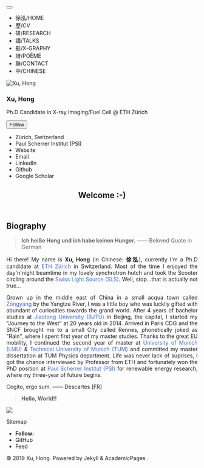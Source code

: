 
<!doctype html><html lang="en" class="no-js"><head><meta charset="utf-8"> <!-- begin SEO --><title>Welcome :-) - 徐泓/HOME</title><meta property="og:locale" content="en-US"><meta property="og:site_name" content="徐泓/HOME"><meta property="og:title" content="Welcome :-)"><link rel="canonical" href="https://XuHongCN.github.io/"><meta property="og:url" content="https://XuHongCN.github.io/"><meta property="og:description" content="About me"> <script type="application/ld+json"> { "@context" : "http://schema.org", "@type" : "Person", "name" : "Xu, Hong", "url" : "https://XuHongCN.github.io", "sameAs" : null } </script> <!-- end SEO --><link href="https://XuHongCN.github.io/feed.xml" type="application/atom+xml" rel="alternate" title="徐泓/HOME Feed"> <!-- http://t.co/dKP3o1e --><meta name="HandheldFriendly" content="True"><meta name="MobileOptimized" content="320"><meta name="viewport" content="width=device-width, initial-scale=1.0"> <script> document.documentElement.className = document.documentElement.className.replace(/\bno-js\b/g, '') + ' js '; </script> <!-- For all browsers --><link rel="stylesheet" href="https://XuHongCN.github.io/assets/css/main.css"><meta http-equiv="cleartype" content="on"> <!-- start custom head snippets --><link rel="apple-touch-icon" sizes="57x57" href="https://XuHongCN.github.io/images/apple-touch-icon-57x57.png?v=M44lzPylqQ"><link rel="apple-touch-icon" sizes="60x60" href="https://XuHongCN.github.io/images/apple-touch-icon-60x60.png?v=M44lzPylqQ"><link rel="apple-touch-icon" sizes="72x72" href="https://XuHongCN.github.io/images/apple-touch-icon-72x72.png?v=M44lzPylqQ"><link rel="apple-touch-icon" sizes="76x76" href="https://XuHongCN.github.io/images/apple-touch-icon-76x76.png?v=M44lzPylqQ"><link rel="apple-touch-icon" sizes="114x114" href="https://XuHongCN.github.io/images/apple-touch-icon-114x114.png?v=M44lzPylqQ"><link rel="apple-touch-icon" sizes="120x120" href="https://XuHongCN.github.io/images/apple-touch-icon-120x120.png?v=M44lzPylqQ"><link rel="apple-touch-icon" sizes="144x144" href="https://XuHongCN.github.io/images/apple-touch-icon-144x144.png?v=M44lzPylqQ"><link rel="apple-touch-icon" sizes="152x152" href="https://XuHongCN.github.io/images/apple-touch-icon-152x152.png?v=M44lzPylqQ"><link rel="apple-touch-icon" sizes="180x180" href="https://XuHongCN.github.io/images/apple-touch-icon-180x180.png?v=M44lzPylqQ"><link rel="icon" type="image/png" href="https://XuHongCN.github.io/images/favicon-32x32.png?v=M44lzPylqQ" sizes="32x32"><link rel="icon" type="image/png" href="https://XuHongCN.github.io/images/android-chrome-192x192.png?v=M44lzPylqQ" sizes="192x192"><link rel="icon" type="image/png" href="https://XuHongCN.github.io/images/favicon-96x96.png?v=M44lzPylqQ" sizes="96x96"><link rel="icon" type="image/png" href="https://XuHongCN.github.io/images/favicon-16x16.png?v=M44lzPylqQ" sizes="16x16"><link rel="manifest" href="https://XuHongCN.github.io/images/manifest.json?v=M44lzPylqQ"><link rel="mask-icon" href="https://XuHongCN.github.io/images/safari-pinned-tab.svg?v=M44lzPylqQ" color="#000000"><link rel="shortcut icon" href="/images/favicon.ico?v=M44lzPylqQ"><meta name="msapplication-TileColor" content="#000000"><meta name="msapplication-TileImage" content="https://XuHongCN.github.io/images/mstile-144x144.png?v=M44lzPylqQ"><meta name="msapplication-config" content="https://XuHongCN.github.io/images/browserconfig.xml?v=M44lzPylqQ"><meta name="theme-color" content="#ffffff"><link rel="stylesheet" href="https://XuHongCN.github.io/assets/css/academicons.css"/> <script type="text/x-mathjax-config"> MathJax.Hub.Config({ TeX: { equationNumbers: { autoNumber: "all" } } }); </script> <script type="text/x-mathjax-config"> MathJax.Hub.Config({ tex2jax: { inlineMath: [ ['$','$'], ["\\(","\\)"] ], processEscapes: true } }); </script> <script src='https://cdnjs.cloudflare.com/ajax/libs/mathjax/2.7.4/latest.js?config=TeX-MML-AM_CHTML' async></script> <!-- end custom head snippets --></head><body> <!--[if lt IE 9]><div class="notice--danger align-center" style="margin: 0;">You are using an <strong>outdated</strong> browser. Please <a href="http://browsehappy.com/">upgrade your browser</a> to improve your experience.</div><![endif]--><div class="masthead"><div class="masthead__inner-wrap"><div class="masthead__menu"><nav id="site-nav" class="greedy-nav"> <button><div class="navicon"></div></button><ul class="visible-links"><li class="masthead__menu-item masthead__menu-item--lg"><a href="https://XuHongCN.github.io/">徐泓/HOME</a></li><li class="masthead__menu-item"><a href="https://XuHongCN.github.io/cv/">歷/CV</a></li><li class="masthead__menu-item"><a href="https://XuHongCN.github.io/publications/">研/RESEARCH</a></li><li class="masthead__menu-item"><a href="https://XuHongCN.github.io/talks/">講/TALKS</a></li><li class="masthead__menu-item"><a href="https://xgraphy.github.io/">影/X-GRAPHY</a></li><li class="masthead__menu-item"><a href="https://XuHongCN.github.io/poeme/">詩/POÈME</a></li><li class="masthead__menu-item"><a href="https://XuHongCN.github.io/aboutme/">聯/CONTACT</a></li><li class="masthead__menu-item"><a href="https://xuhongcn.coding.me/">中/CHINESE</a></li></ul><ul class="hidden-links hidden"></ul></nav></div></div></div><div id="main" role="main"><div class="sidebar sticky"><div itemscope itemtype="http://schema.org/Person"><div class="author__avatar"> <img src="https://XuHongCN.github.io/images/Profile.JPG" class="author__avatar" alt="Xu, Hong"></div><div class="author__content"><h3 class="author__name">Xu, Hong</h3><p class="author__bio">Ph.D Candidate in X-ray Imaging/Fuel Cell @ ETH Zürich</p></div><div class="author__urls-wrapper"> <button class="btn btn--inverse">Follow</button><ul class="author__urls social-icons"><li><i class="fa fa-fw fa-map-marker" aria-hidden="true"></i> Zürich, Switzerland</li><li><i class="fa fa-fw fa-map-marker" aria-hidden="true"></i> Paul Scherrer Institut (PSI)</li><li><a href="https://xgraphy.github.io"><i class="fa fa-fw fa-chain" aria-hidden="true"></i> Website</a></li><li><a href="mailto:hong.xu@live.cn"><i class="fa fa-fw fa-envelope-square" aria-hidden="true"></i> Email</a></li><li><a href="https://www.linkedin.com/in/xuhong"><i class="fa fa-fw fa-linkedin-square" aria-hidden="true"></i> LinkedIn</a></li><li><a href="https://github.com/XuHongCN"><i class="fa fa-fw fa-github" aria-hidden="true"></i> Github</a></li><li><a href="https://scholar.google.com/citations?user=UNchM2kAAAAJ"><i class="ai ai-google-scholar-square ai-fw"></i> Google Scholar</a></li></ul></div></div></div><article class="page" itemscope itemtype="http://schema.org/CreativeWork"><meta itemprop="headline" content="Welcome :-)"><meta itemprop="description" content="About me"><div class="page__inner-wrap"><header><h1 class="page__title" itemprop="headline">Welcome :-)</h1></header><section class="page__content" itemprop="text"> <!-- Global site tag (gtag.js) - Google Analytics --> <script async="" src="https://www.googletagmanager.com/gtag/js?id=UA-129282360-1"></script> <script> window.dataLayer = window.dataLayer || []; function gtag(){dataLayer.push(arguments);} gtag('js', new Date()); gtag('config', 'UA-129282360-1'); </script><style type="text/css"> A { text-decoration: none}</style><h2 id="biography">Biography</h2><blockquote><p><strong>Ich heiße Hong und ich habe keinen Hunger.</strong> —— Beloved Quote in German</p></blockquote><p style="text-align:justify">Hi there! My name is <b>Xu, Hong</b> (in Chinese: <b>徐泓</b>), currently I'm a Ph.D candidate at <a href="https://www.ethz.ch/en.html" style="color:rgb(65, 105, 225); text-decoration:none;" onclick="ga('send', 'event', { eventCategory: '', eventAction: 'click', eventLabel: '', eventValue: 1});" target="_blank">ETH Zürich</a> in Switzerland. Most of the time I enjoyed the day'n'night beamtime in my lovely synchrotron hutch and took the Scooter circling around the <a href="https://www.psi.ch/sls/" style="color:rgb(65, 105, 225); text-decoration:none;" onclick="ga('send', 'event', { eventCategory: '', eventAction: 'click', eventLabel: '', eventValue: 1});" target="_blank">Swiss Light Source (SLS)</a>. Well, stop...that is actually not true...</p><p style="text-align:justify">Grown up in the middle east of China in a small acqua town called <a href="https://www.google.com/maps/place/%E4%B8%AD%E5%9B%BD%E5%AE%89%E5%BE%BD%E7%9C%81%E5%AE%89%E5%BA%86%E5%B8%82%E6%9E%9E%E9%98%B3%E5%8E%BF/@30.8577548,117.1307693,10z/data=!3m1!4b1!4m5!3m4!1s0x34348f82e68d264d:0x42fdf5bcd3d7d384!8m2!3d30.700733!4d117.2202" style="color:rgb(65, 105, 225); text-decoration:none;" onclick="ga('send', 'event', { eventCategory: '', eventAction: 'click', eventLabel: '', eventValue: 1});" target="_blank">Zōngyáng</a> by the Yangtze River, I was a little boy who was luckily gifted with abundant of curiosities towards the grand world. After 4 years of bachelor studies at <a href="http://en.njtu.edu.cn/" style="color:rgb(65, 105, 225); text-decoration:none;" onclick="ga('send', 'event', { eventCategory: '', eventAction: 'click', eventLabel: '', eventValue: 1});" target="_blank">Jiaotong University (BJTU)</a> in Beijing, the capital, I started my "Journey to the West" at 20 years old in 2014. Arrived in Paris CDG and the SNCF brought me to a small City called Rennes, phonetically joked as "Rain", where I spent first year of my master studies. Thanks to the great EU mobility, I continued the second year of master at <a href="https://www.en.uni-muenchen.de/index.html" style="color:rgb(65, 105, 225); text-decoration:none;" onclick="ga('send', 'event', { eventCategory: '', eventAction: 'click', eventLabel: '', eventValue: 1});" target="_blank">University of Munich (LMU)</a> &amp; <a href="https://www.tum.de/" style="color:rgb(65, 105, 225); text-decoration:none;" onclick="ga('send', 'event', { eventCategory: '', eventAction: 'click', eventLabel: '', eventValue: 1});" target="_blank">Technical University of Munich (TUM)</a> and committed my master dissertation at TUM Physics department. Life was never lack of suprises, I got the chance interviewed by Professor from ETH and fortunately won the PhD position at <a href="https://www.psi.ch/" style="color:rgb(65, 105, 225); text-decoration:none;" onclick="ga('send', 'event', { eventCategory: '', eventAction: 'click', eventLabel: '', eventValue: 1});" target="_blank">Paul Scherrer Institut (PSI)</a> for renewable energy research, where my three-year of future begins.</p><p>Cogito, ergo sum. —— Descartes [FR]</p><blockquote><p><strong>Hello, World!!</strong></p></blockquote><script type="text/javascript" id="clustrmaps" src="//cdn.clustrmaps.com/map_v2.js?cl=bfbfbf&amp;w=a&amp;t=t&amp;d=31-oTbxba9tgCZlE4jtgH4WP8bNi_2y2Qgo5dZNFtRk&amp;co=ffffff&amp;cmo=ffc553&amp;cmn=ff5353&amp;ct=c4bebe"></script><p><a href="https://info.flagcounter.com/D897"><img src="https://s01.flagcounter.com/count/D897/bg_FFFFFF/txt_404040/border_FFFFFF/columns_8/maxflags_16/viewers_3/labels_0/pageviews_1/flags_0/percent_0/" border="0" /></a></p><div id="google_translate_element"></div><script type="text/javascript"> function googleTranslateElementInit() { new google.translate.TranslateElement({pageLanguage: 'en', multilanguagePage: true}, 'google_translate_element'); } </script> <script type="text/javascript" src="//translate.google.com/translate_a/element.js?cb=googleTranslateElementInit"></script></section><footer class="page__meta"></footer></div></article></div><div class="page__footer"><footer> <!-- start custom footer snippets --> <a href="/sitemap/">Sitemap</a> <!-- end custom footer snippets --><div class="page__footer-follow"><ul class="social-icons"><li><strong>Follow:</strong></li><li><a href="http://github.com/XuHongCN"><i class="fa fa-fw fa-github" aria-hidden="true"></i> GitHub</a></li><li><a href="https://XuHongCN.github.io/feed.xml"><i class="fa fa-fw fa-rss-square" aria-hidden="true"></i> Feed</a></li></ul></div><div class="page__footer-copyright">&copy; 2019 Xu, Hong. Powered by <a href="http://jekyllrb.com" rel="nofollow">Jekyll</a> &amp; <a href="https://github.com/academicpages/academicpages.github.io">AcademicPages</a> <a href="https://mademistakes.com/work/minimal-mistakes-jekyll-theme/" rel="nofollow"> </a>.</div></footer></div><script src="https://XuHongCN.github.io/assets/js/main.min.js"></script> <script> (function(i,s,o,g,r,a,m){i['GoogleAnalyticsObject']=r;i[r]=i[r]||function(){ (i[r].q=i[r].q||[]).push(arguments)},i[r].l=1*new Date();a=s.createElement(o), m=s.getElementsByTagName(o)[0];a.async=1;a.src=g;m.parentNode.insertBefore(a,m) })(window,document,'script','//www.google-analytics.com/analytics.js','ga'); ga('create', '', 'auto'); ga('send', 'pageview'); </script></body></html>
